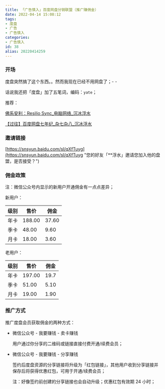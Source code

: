 ```yaml
---
title: 「广告慎入」百度网盘分销联盟（推广赚佣金）
date: 2022-04-14 15:08:12
tags:
- 度盘
- 广告
- 广告慎入
categories:
- 广告慎入
id: 38
alias: 20220414259
---
```


### 开场

度盘突然搞了这个东西。。然而我现在已经不用网盘了；- -

话说我还把「度盘」加了五笔词，编码：`yate`；

<!--more-->

推荐：

[佛系安利：Resilio Sync\_电脑网络\_沉冰浮水](https://www.wdssmq.com/post/20180526833.html "佛系安利：Resilio Sync\_电脑网络\_沉冰浮水")

[【过往】百度网盘七年纪\_杂七杂八\_沉冰浮水](https://www.wdssmq.com/post/20120515987.html "【过往】百度网盘七年纪\_杂七杂八\_沉冰浮水")

### 邀请链接

[https://snsyun.baidu.com/sl/qXfTuyg](https://snsyun.baidu.com/sl/qXfTuyg "您的好友「**浮水」邀请您加入他的盘盟，是否接受？")

### 佣金政策

注：微信公众号内显示的新用户开通佣金有一点点差异；

新用户：

| 级别 | 售价   | 佣金  |
| ---- | ------ | ----- |
| 年卡 | 188.00 | 37.60 |
| 季卡 | 48.00  | 9.60  |
| 月卡 | 18.00  | 3.60  |

老用户：

| 级别 | 售价   | 佣金 |
| ---- | ------ | ---- |
| 年卡 | 197.00 | 19.7 |
| 季卡 | 51.00  | 5.10 |
| 月卡 | 19.00  | 1.90 |

### 推广方式

推广度盘会员获取佣金的两种方式：

- 微信公众号 - 我要赚钱 - 卖卡赚钱

  用户通过你分享的二维码或链接直接付费开通/续费会员；

- 微信公众号 - 我要赚钱 - 分享赚钱

  签约后度盘资源的分享链接将升级为「红包链接」，其他用户收到分享链接并保存后将获得优惠红包，可用于开通/续费会员；

  注：好像签约前创建的分享链接也会自动升级；优惠红包有效期 24 小时；
